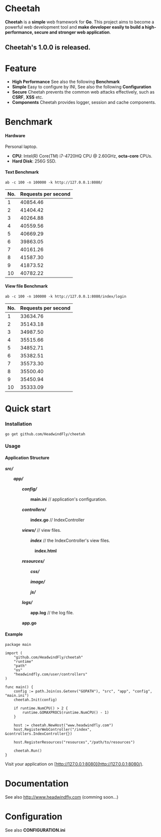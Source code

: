 # Cheetah
**Cheetah** is a **simple** web framework for **Go**.
 This project aims to become a powerful web development tool and **make developer easily to build a high-performance, secure and stronger web application**.

## Cheetah's 1.0.0 is released.


# Feature
- **High Performance**
See also the following **Benchmark**
- **Simple**
Easy to configure by INI, See also the following **Configuration**
- **Secure**
Cheetah prevents the common web attacks effectively, such as **CSRF**, **XSS** etc.
- **Components**
Cheetah provides logger, session and cache components.


# Benchmark
#### Hardware
Personal laptop.
- **CPU**: Intel(R) Core(TM) i7-4720HQ CPU @ 2.60GHz, **octa-core** CPUs.
- **Hard Disk**: 256G SSD.

#### Text Benchmark
```
ab -c 100 -n 100000 -k http://127.0.0.1:8080/
```
| No.  | Requests per second |
| -----| ------------------- |
| 1    |       40854.46      |
| 2    |       41404.42      |
| 3    |       40264.88      |
| 4    |       40559.56      |
| 5    |       40669.29      |
| 6    |       39863.05      |
| 7    |       40161.26      |
| 8    |       41587.30      |
| 9    |       41873.52      |
| 10   |       40782.22      |

#### View file Benchmark
```
ab -c 100 -n 100000 -k http://127.0.0.1:8080/index/login
```
| No.  | Requests per second |
| -----| ------------------- |
| 1    |       33634.76      |
| 2    |       35143.18      |
| 3    |       34987.50      |
| 4    |       35515.66      |
| 5    |       34852.71      |
| 6    |       35382.51      |
| 7    |       35573.30      |
| 8    |       35500.40      |
| 9    |       35450.94      |
| 10   |       35333.09      |


# Quick start
### Installation
```
go get github.com/HeadwindFly/cheetah
```

### Usage
#### Application Structure
***src/***

　　***app/***

　　　　***config/***

　　　　　　**main.ini** // application's configuration.

　　　　***controllers/***

　　　　　　**index.go** // IndexController

　　　　***views/*** // view files.

　　　　　　***index*** // the IndexController's view files.

  　　　　　　　**index.html**
  
　　　　***resources/***

　　　　　　***css/***

　　　　　　***image/***

　　　　　　***js/***

　　　　***logs/***

　　　　　　**app.log** // the log file.

　　　　**app.go**

#### Example
```
package main

import (
	"github.com/HeadwindFly/cheetah"
	"runtime"
	"path"
	"os"
	"headwindfly.com/user/controllers"
)

func main() {
	config := path.Join(os.Getenv("GOPATH"), "src", "app", "config", "main.ini")
	cheetah.Init(config)

	if runtime.NumCPU() > 2 {
		runtime.GOMAXPROCS(runtime.NumCPU() - 1)
	}

	host := cheetah.NewHost("www.headwindfly.com")
	host.RegisterWebController("/index", &controllers.IndexController{})
	
	host.RegisterResources("resources","/path/to/resources")

	cheetah.Run()
}
```
Visit your application on [http://127.0.0.1:8080](http://127.0.0.1:8080/).


# Documentation
See also http://www.headwindfly.com (comming soon...)


# Configuration
See also **CONFIGURATION.ini**